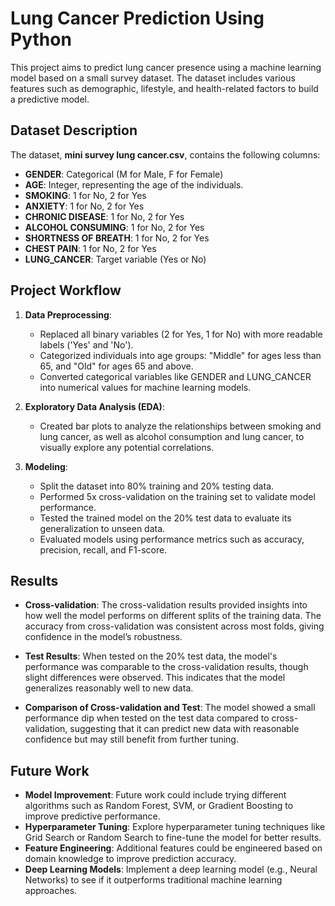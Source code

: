# Lung Cancer Prediction Using Python

This project aims to predict lung cancer presence using a machine learning model based on a small survey dataset. The dataset includes various features such as demographic, lifestyle, and health-related factors to build a predictive model.

## Dataset Description

The dataset, **mini survey lung cancer.csv**, contains the following columns:

- **GENDER**: Categorical (M for Male, F for Female)
- **AGE**: Integer, representing the age of the individuals.
- **SMOKING**: 1 for No, 2 for Yes
- **ANXIETY**: 1 for No, 2 for Yes
- **CHRONIC DISEASE**: 1 for No, 2 for Yes
- **ALCOHOL CONSUMING**: 1 for No, 2 for Yes
- **SHORTNESS OF BREATH**: 1 for No, 2 for Yes
- **CHEST PAIN**: 1 for No, 2 for Yes
- **LUNG_CANCER**: Target variable (Yes or No)

## Project Workflow

1. **Data Preprocessing**: 
   - Replaced all binary variables (2 for Yes, 1 for No) with more readable labels ('Yes' and 'No').
   - Categorized individuals into age groups: "Middle" for ages less than 65, and "Old" for ages 65 and above.
   - Converted categorical variables like GENDER and LUNG_CANCER into numerical values for machine learning models.

2. **Exploratory Data Analysis (EDA)**:
   - Created bar plots to analyze the relationships between smoking and lung cancer, as well as alcohol consumption and lung cancer, to visually explore any potential correlations.

3. **Modeling**: 
   - Split the dataset into 80% training and 20% testing data.
   - Performed 5x cross-validation on the training set to validate model performance.
   - Tested the trained model on the 20% test data to evaluate its generalization to unseen data.
   - Evaluated models using performance metrics such as accuracy, precision, recall, and F1-score.

## Results

- **Cross-validation**: The cross-validation results provided insights into how well the model performs on different splits of the training data. The accuracy from cross-validation was consistent across most folds, giving confidence in the model’s robustness.
  
- **Test Results**: When tested on the 20% test data, the model's performance was comparable to the cross-validation results, though slight differences were observed. This indicates that the model generalizes reasonably well to new data.

- **Comparison of Cross-validation and Test**: The model showed a small performance dip when tested on the test data compared to cross-validation, suggesting that it can predict new data with reasonable confidence but may still benefit from further tuning.

## Future Work

- **Model Improvement**: Future work could include trying different algorithms such as Random Forest, SVM, or Gradient Boosting to improve predictive performance.
- **Hyperparameter Tuning**: Explore hyperparameter tuning techniques like Grid Search or Random Search to fine-tune the model for better results.
- **Feature Engineering**: Additional features could be engineered based on domain knowledge to improve prediction accuracy.
- **Deep Learning Models**: Implement a deep learning model (e.g., Neural Networks) to see if it outperforms traditional machine learning approaches.

